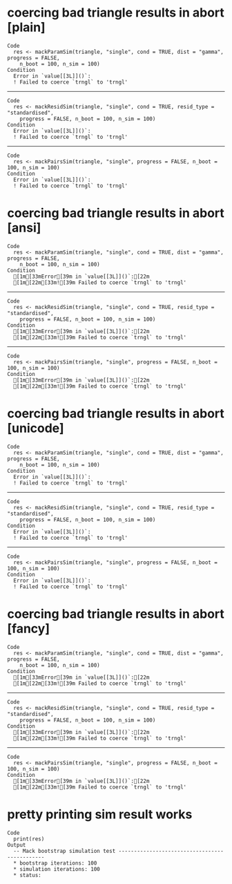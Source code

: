 # coercing bad triangle results in abort [plain]

    Code
      res <- mackParamSim(triangle, "single", cond = TRUE, dist = "gamma", progress = FALSE,
        n_boot = 100, n_sim = 100)
    Condition
      Error in `value[[3L]]()`:
      ! Failed to coerce `trngl` to 'trngl'

---

    Code
      res <- mackResidSim(triangle, "single", cond = TRUE, resid_type = "standardised",
        progress = FALSE, n_boot = 100, n_sim = 100)
    Condition
      Error in `value[[3L]]()`:
      ! Failed to coerce `trngl` to 'trngl'

---

    Code
      res <- mackPairsSim(triangle, "single", progress = FALSE, n_boot = 100, n_sim = 100)
    Condition
      Error in `value[[3L]]()`:
      ! Failed to coerce `trngl` to 'trngl'

# coercing bad triangle results in abort [ansi]

    Code
      res <- mackParamSim(triangle, "single", cond = TRUE, dist = "gamma", progress = FALSE,
        n_boot = 100, n_sim = 100)
    Condition
      [1m[33mError[39m in `value[[3L]]()`:[22m
      [1m[22m[33m![39m Failed to coerce `trngl` to 'trngl'

---

    Code
      res <- mackResidSim(triangle, "single", cond = TRUE, resid_type = "standardised",
        progress = FALSE, n_boot = 100, n_sim = 100)
    Condition
      [1m[33mError[39m in `value[[3L]]()`:[22m
      [1m[22m[33m![39m Failed to coerce `trngl` to 'trngl'

---

    Code
      res <- mackPairsSim(triangle, "single", progress = FALSE, n_boot = 100, n_sim = 100)
    Condition
      [1m[33mError[39m in `value[[3L]]()`:[22m
      [1m[22m[33m![39m Failed to coerce `trngl` to 'trngl'

# coercing bad triangle results in abort [unicode]

    Code
      res <- mackParamSim(triangle, "single", cond = TRUE, dist = "gamma", progress = FALSE,
        n_boot = 100, n_sim = 100)
    Condition
      Error in `value[[3L]]()`:
      ! Failed to coerce `trngl` to 'trngl'

---

    Code
      res <- mackResidSim(triangle, "single", cond = TRUE, resid_type = "standardised",
        progress = FALSE, n_boot = 100, n_sim = 100)
    Condition
      Error in `value[[3L]]()`:
      ! Failed to coerce `trngl` to 'trngl'

---

    Code
      res <- mackPairsSim(triangle, "single", progress = FALSE, n_boot = 100, n_sim = 100)
    Condition
      Error in `value[[3L]]()`:
      ! Failed to coerce `trngl` to 'trngl'

# coercing bad triangle results in abort [fancy]

    Code
      res <- mackParamSim(triangle, "single", cond = TRUE, dist = "gamma", progress = FALSE,
        n_boot = 100, n_sim = 100)
    Condition
      [1m[33mError[39m in `value[[3L]]()`:[22m
      [1m[22m[33m![39m Failed to coerce `trngl` to 'trngl'

---

    Code
      res <- mackResidSim(triangle, "single", cond = TRUE, resid_type = "standardised",
        progress = FALSE, n_boot = 100, n_sim = 100)
    Condition
      [1m[33mError[39m in `value[[3L]]()`:[22m
      [1m[22m[33m![39m Failed to coerce `trngl` to 'trngl'

---

    Code
      res <- mackPairsSim(triangle, "single", progress = FALSE, n_boot = 100, n_sim = 100)
    Condition
      [1m[33mError[39m in `value[[3L]]()`:[22m
      [1m[22m[33m![39m Failed to coerce `trngl` to 'trngl'

# pretty printing sim result works

    Code
      print(res)
    Output
      -- Mack bootstrap simulation test ----------------------------------------------
      * bootstrap iterations: 100
      * simulation iterations: 100
      * status:
       

